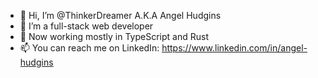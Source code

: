 - 👋 Hi, I’m @ThinkerDreamer A.K.A Angel Hudgins
- 👀 I’m a full-stack web developer
- 🌱 Now working mostly in TypeScript and Rust
- 📫 You can reach me on LinkedIn: https://www.linkedin.com/in/angel-hudgins

